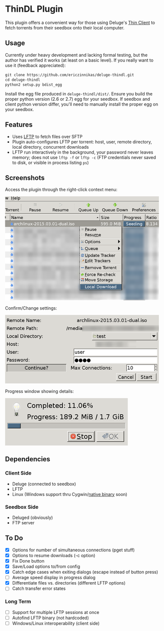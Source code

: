 # ThinDL Plugin
This plugin offers a convenient way for those using Deluge's [Thin Client](http://dev.deluge-torrent.org/wiki/UserGuide/ThinClient) to fetch torrents from their seedbox onto their local computer.


## Usage
Currently under heavy development and lacking formal testing, but the author has verified it works (at least on a basic level).  If you really want to use it (feedback appreciated):

```shell
git clone https://github.com/ericzinnikas/deluge-thindl.git
cd deluge-thindl
python2 setup.py bdist_egg
```
Install the egg file produced in `deluge-thindl/dist/`.  Ensure you build the proper python version (2.6 or 2.7) egg for your seedbox.  If seedbox and client python version differ, you'll need to manually install the proper egg on your seedbox.


## Features
- Uses [LFTP](http://lftp.yar.ru/) to fetch files over SFTP
- Plugin auto-configures LFTP per torrent: host, user, remote directory, local directory, concurrent downloads
- LFTP run interactively in the background, your password never leaves memory; does not use `lftp -f` or `lftp -c` (FTP credentials never saved to disk, or visible in process listing `ps`)


## Screenshots
Access the plugin through the right-click context menu:

![Context Menu](/screenshots/thindl-menu.png?raw=true "Context Menu")

Confirm/Change settings:

![Download Dialog](/screenshots/thindl-dialog.png?raw=true "Download Dialog")

Progress window showing details:

![Progress Dialog](/screenshots/thindl-prog.png?raw=true "Progress Dialog")


## Dependencies
### Client Side
- Deluge (connected to seedbox)
- LFTP
- Linux (Windows support thru Cygwin/[native binary](http://nwgat.ninja/lftp-for-windows/) soon)

### Seedbox Side
- Deluged (obviously)
- FTP server


## To Do
- [X] Options for number of simultaneous connections (pget stuff)
- [X] Options to resume downloads (-c option)
- [X] Fix Done button
- [X] Save/Load options to/from config
- [X] Catch edge cases when exiting dialogs (escape instead of button press)
- [ ] Average speed display in progress dialog
- [X] Differentiate files vs. directories (different LFTP options)
- [ ] Catch transfer error states

### Long Term
- [ ] Support for multiple LFTP sessions at once
- [ ] Autofind LFTP binary (not hardcoded)
- [ ] Windows/Linux interoperability (client side)
